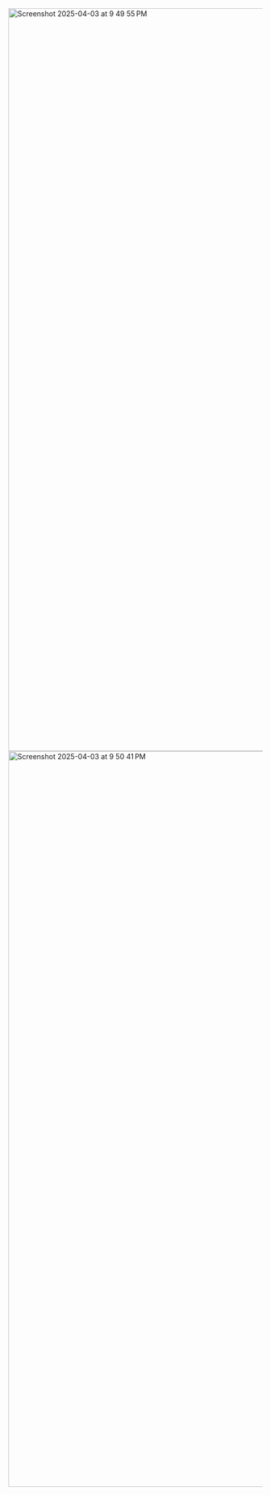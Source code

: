 <img width="1470" alt="Screenshot 2025-04-03 at 9 49 55 PM" src="https://github.com/user-attachments/assets/24fcc309-4bbf-44fc-89d2-18b4e58cb754" />
<img width="1456" alt="Screenshot 2025-04-03 at 9 50 41 PM" src="https://github.com/user-attachments/assets/1ef952d8-6c14-404a-9ce1-2022d72d4ece" />
